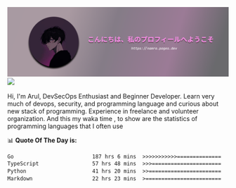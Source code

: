 ![banner](.github/profile-markdown.png)
<img src="https://user-images.githubusercontent.com/73097560/115834477-dbab4500-a447-11eb-908a-139a6edaec5c.gif"></p>

Hi, I'm Arul, DevSecOps Enthusiast and Beginner Developer. Learn very much of devops, security, and programming language and curious about new stack of programming. Experience in freelance and volunteer organization. And this my waka time , to show are the statistics of programming languages that I often use

📊 **Quote Of The Day is:**
<!--START_SECTION:waka-->

```txt
Go                         187 hrs 6 mins  >>>>>>>>>>>==============   42.16 %
TypeScript                 57 hrs 48 mins  >>>======================   13.02 %
Python                     41 hrs 20 mins  >>=======================   09.31 %
Markdown                   22 hrs 23 mins  >========================   05.05 %
```

<!--END_SECTION:waka-->
